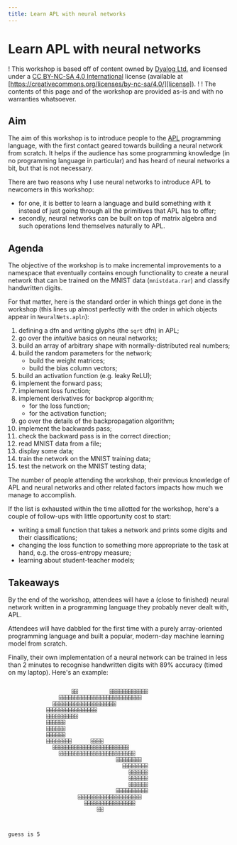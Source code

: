 ```yaml
---
title: Learn APL with neural networks
---
```


# Learn APL with neural networks

! This workshop is based off of content owned by [Dyalog Ltd.][Dyalog] and licensed under a [CC BY-NC-SA 4.0 International][license] license (available at [https://creativecommons.org/licenses/by-nc-sa/4.0/][license]).
!
! The contents of this page and of the workshop are provided as-is and with no warranties whatsoever.

## Aim

The aim of this workshop is to introduce people to the [APL] programming language, with the first contact geared towards building a neural network from scratch. It helps if the audience has some programming knowledge (in no programming language in particular) and has heard of neural networks a bit, but that is not necessary.

There are two reasons why I use neural networks to introduce APL to newcomers in this workshop:

 - for one, it is better to learn a language and build something with it instead of just going through all the primitives that APL has to offer;
 - secondly, neural networks can be built on top of matrix algebra and such operations lend themselves naturally to APL.


## Agenda

The objective of the workshop is to make incremental improvements to a namespace that eventually contains enough functionality to create a neural network that can be trained on the MNIST data (`mnistdata.rar`) and classify handwritten digits.

For that matter, here is the standard order in which things get done in the workshop (this lines up almost perfectly with the order in which objects appear in `NeuralNets.apln`):

 1. defining a dfn and writing glyphs (the `sqrt` dfn) in APL;
 2. go over the *intuitive* basics on neural networks;
 3. build an array of arbitrary shape with normally-distributed real numbers;
 4. build the random parameters for the network;
    - build the weight matrices;
    - build the bias column vectors;
 5. build an activation function (e.g. leaky ReLU);
 6. implement the forward pass;
 7. implement loss function;
 8. implement derivatives for backprop algorithm;
    - for the loss function;
    - for the activation function;
 9. go over the details of the backpropagation algorithm;
 10. implement the backwards pass;
 11. check the backward pass is in the correct direction;
 12. read MNIST data from a file;
 13. display some data;
 14. train the network on the MNIST training data;
 15. test the network on the MNIST testing data;

The number of people attending the workshop, their previous knowledge of APL and neural networks and other related factors impacts how much we manage to accomplish.

If the list is exhausted within the time allotted for the workshop, here's a couple of follow-ups with little opportunity cost to start:

 - writing a small function that takes a network and prints some digits and their classifications;
 - changing the loss function to something more appropriate to the task at hand, e.g. the cross-entropy measure;
 - learning about student-teacher models;


## Takeaways

By the end of the workshop, attendees will have a (close to finished) neural network written in a programming language they probably never dealt with, APL.

Attendees will have dabbled for the first time with a purely array-oriented programming language and built a popular, modern-day machine learning model from scratch.

Finally, their own implementation of a neural network can be trained in less than 2 minutes to recognise handwritten digits with 89% accuracy (timed on my laptop). Here's an example:

```APL
                                                        
                    ⌹⌹          ⌹⌹⌹⌹⌹⌹⌹⌹⌹⌹⌹⌹            
                ⌹⌹⌹⌹⌹⌹⌹⌹⌹⌹⌹⌹⌹⌹⌹⌹⌹⌹⌹⌹⌹⌹⌹⌹⌹⌹              
              ⌹⌹⌹⌹⌹⌹⌹⌹⌹⌹⌹⌹⌹⌹⌹⌹⌹⌹⌹⌹                      
            ⌹⌹⌹⌹⌹⌹⌹⌹⌹⌹⌹⌹⌹⌹⌹⌹                            
            ⌹⌹⌹⌹⌹⌹⌹⌹⌹⌹                                  
            ⌹⌹⌹⌹⌹⌹                                      
            ⌹⌹⌹⌹⌹⌹                                      
            ⌹⌹⌹⌹⌹⌹                                      
            ⌹⌹⌹⌹⌹⌹⌹⌹      ⌹⌹⌹⌹                          
              ⌹⌹⌹⌹⌹⌹⌹⌹⌹⌹⌹⌹⌹⌹⌹⌹⌹⌹⌹⌹⌹⌹⌹⌹                  
                ⌹⌹⌹⌹⌹⌹⌹⌹⌹⌹⌹⌹⌹⌹⌹⌹⌹⌹⌹⌹⌹⌹⌹⌹                
                                  ⌹⌹⌹⌹⌹⌹⌹⌹              
                                    ⌹⌹⌹⌹⌹⌹⌹⌹            
                                      ⌹⌹⌹⌹⌹⌹            
                                      ⌹⌹⌹⌹⌹⌹            
                                      ⌹⌹⌹⌹⌹⌹            
                                  ⌹⌹⌹⌹⌹⌹⌹⌹⌹⌹            
                      ⌹⌹⌹⌹⌹⌹⌹⌹⌹⌹⌹⌹⌹⌹⌹⌹⌹⌹⌹⌹              
                        ⌹⌹⌹⌹⌹⌹⌹⌹⌹⌹⌹⌹⌹⌹⌹⌹                
                            ⌹⌹                          
                                                        
                                                        
                                                        
guess is 5
```

[APL]: https://aplwiki.com
[license]: https://creativecommons.org/licenses/by-nc-sa/4.0/
[Dyalog]: https://dyalog.com
